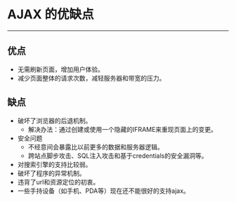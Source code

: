 
# AJAX 的优缺点

---

## 优点

- 无需刷新页面，增加用户体验。
- 减少页面整体的请求次数，减轻服务器和带宽的压力。

## 缺点

- 破坏了浏览器的后退机制。
	- 解决办法：通过创建或使用一个隐藏的IFRAME来重现页面上的变更。
- 安全问题
	- 不经意间会暴露比以前更多的数据和服务器逻辑。
	- 跨站点脚步攻击、SQL注入攻击和基于credentials的安全漏洞等。
- 对搜索引擎的支持比较弱。
- 破坏了程序的异常机制。
- 违背了url和资源定位的初衷。
- 一些手持设备（如手机、PDA等）现在还不能很好的支持ajax。